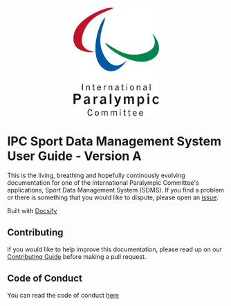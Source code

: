 <p align="center">
  <a href="https://paralympics.github.io/sdms-user-guide">
    <img src="docs/_img/ipc_logo_500.jpg" height="250px" alt="International Paralympic Committee Logo">
  </a>
</p>

# IPC Sport Data Management System User Guide - Version A

This is the living, breathing and hopefully continously evolving documentation for one of the International Paralympic Committee's applications, Sport Data Management System (SDMS). If you find a problem or there is something that you would like to dispute, please open an [issue](https://github.com/paralympics/sdms-user-guide/issues).

Built with [Docsify](https://docsify.js.org)

<!-- ## Installation -->

<!-- ## Usage -->

## Contributing

If you would like to help improve this documentation, please read up on our [Contributing Guide](CONTRIBUTING.md) before making a pull request.

## Code of Conduct

You can read the code of conduct [here](CODE_OF_CONDUCT.md)

<!-- ## License -->
